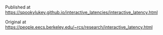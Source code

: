 
Published at https://spookylukey.github.io/interactive_latencies/interactive_latency.html

Original at <https://people.eecs.berkeley.edu/~rcs/research/interactive_latency.html>

